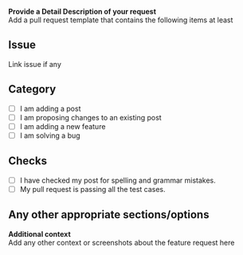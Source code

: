 **Provide a Detail Description of your request**  
Add a pull request template that contains the following items at least

## Issue
Link issue if any

## Category
 - [ ] I am adding a post
 - [ ] I am proposing changes to an existing post
 - [ ] I am adding a new feature
 - [ ] I am solving a bug
 
## Checks
- [ ] I have checked my post for spelling and grammar mistakes.
- [ ] My pull request is passing all the test cases.

## Any other appropriate sections/options
**Additional context**  
Add any other context or screenshots about the feature request here
